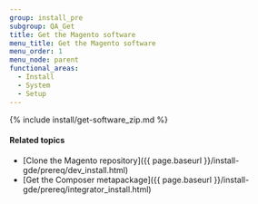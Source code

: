 ```yaml
---
group: install_pre
subgroup: QA_Get
title: Get the Magento software
menu_title: Get the Magento software
menu_order: 1
menu_node: parent
functional_areas:
  - Install
  - System
  - Setup
---
```


{% include install/get-software_zip.md %}

#### Related topics

*	[Clone the Magento repository]({{ page.baseurl }}/install-gde/prereq/dev_install.html)
*	[Get the Composer metapackage]({{ page.baseurl }}/install-gde/prereq/integrator_install.html)
